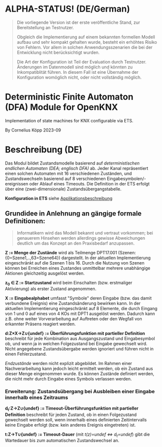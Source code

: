 # ALPHA-STATUS! (DE/German)
> Die vorliegende Version ist der erste veröffentliche Stand, zur Bereitstellung an Testnutzer.
>
> Obgleich die Implementierung auf einem bekannten formellen Modell aufbau und sehr kompakt gehalten wurde,
> besteht ein erhöhtes Risiko von Fehlern.
> Vor allem in solchen Anwendungsszenarien die bei der Entwicklung nicht berücksichtigt wurden.
>
> Die Art der Konfiguration ist Teil der Evaluation durch Testnutzer.
> Änderungen im Datenmodell sind möglich und könnten zu Inkompatiblität führen. 
> In diesem Fall ist eine Übernahme der Konfiguration womöglich nicht, oder nicht vollständig möglich.

# Deterministic Finite Automaton (DFA) Module for OpenKNX

Implementation of state machines for KNX configurable via ETS.

By Cornelius Köpp 2023-09



# Beschreibung (DE)
Das Modul bildet Zustandsmodelle basierend auf _deterministischen endlichen Automaten_ _(DEA; englisch DFA)_ ab.
Jeder Kanal repräsentiert einen solchen Automaten mit 16 verschiedenen Zuständen, und Zustandswechseln basierend auf 8 verschiedenen Eingabesymbolen/-ereignissen oder Ablauf eines Timeouts.
Die Definition in der ETS erfolgt über eine (zwei-dimensionale) Zustandsübergangstabelle. 

**Konfiguration in ETS** siehe [Applikationsbeschreibung](doc/DFA_Applikationsbeschreibung.md)

## Grundidee in Anlehnung an gängige formale Definitionen:
> Informatikern wird das Modell bekannt und vertraut vorkommen; 
> bei genauerem Hinsehen werden allerdings gewisse Abweichungen deutlich um das Konzept an den Praxisbedarf anzupassen.

**Z := Menge der Zustände** wird als Teilmenge DPT17.001 (Szenen: {0=Szene1,..,63=Szene64}) dargestellt.
In der aktuellen Implementierung  eingeschränkt auf die Szenen 1 bis 16.
Durch die Nutzung von Szenen können bei Erreichen eines Zustandes unmittelbar mehrere unabhängige Aktionen gleichzeitig ausgelöst werden.   

**z<sub>0</sub> &isin; Z := Startzustand** wird beim Einschalten (bzw. erstmaliger Aktivierung) als erster Zustand angenommen.

**X := Eingabealphabet** umfasst "Symbole" deren Eingabe (bzw. das damit verbundene Ereignis) eine Zustandsänderung bewirken kann.
In der aktuellen Implementierung eingeschränkt auf 8 Elemente, die durch Eingang von 1 und 0 auf eines von 4 KOs mit DPT1 ausgelöst werden.
Dadurch kann z.B. ohne weiter Vorverarbeitung auf Auftreten oder den Wegfall von erkannter Präsens reagiert werden.

**d:Z&times;X&rarr;Z&cup;{undef} := Überführungsfunktion mit partieller Definition** beschreibt für jede Kombination aus Ausgangszustand und Eingabesymbol ob, und wenn ja in welchen Folgezustand bei Eingabe gewechselt wird.
Nicht angegebene Zustandsübergabe werden ignoriert und führen nicht in einen Fehlerzustand.

*Endzustände* werden nicht explizit abgebildet.
Im Rahmen einer Nachverarbeitung kann jedoch leicht ermittelt werden, ob ein Zustand aus dieser Menge eingenommen wurde.
Es können Zustände definiert werden, die nicht mehr durch Eingabe eines Symbols verlassen werden. 

### Erweiterung: Zustandsübergang bei Ausbleiben einer Eingabe innerhalb eines Zeitraums

**d<sub>t</sub>:Z&rarr;Z&cup;{undef} := Timeout-Überführungsfunktion mit partieller Definition**
beschreibt für jeden Zustand, ob in einen Folgezustand gewechselt werden soll, wenn innerhalb eines definierten Zeitintervalls keine Eingabe erfolgt (bzw. kein anderes Ereignis eingetreten) ist.  

**t:Z&rarr;T&cup;{undef} := Timeout-Dauer** (mit *t(z)=undef &hArr; d<sub>t</sub>=undef*) gibt die Wartedauer bis zum automatischen Zustandswechsel an. 
